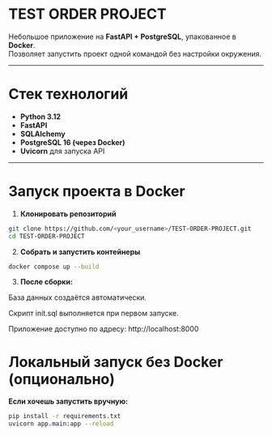 # TEST ORDER PROJECT

Небольшое приложение на **FastAPI + PostgreSQL**, упакованное в **Docker**.  
Позволяет запустить проект одной командой без настройки окружения.

---

# Стек технологий

- **Python 3.12**
- **FastAPI**
- **SQLAlchemy**
- **PostgreSQL 16 (через Docker)**
- **Uvicorn** для запуска API

---

# Запуск проекта в Docker

1. **Клонировать репозиторий**

  ```bash
  git clone https://github.com/<your_username>/TEST-ORDER-PROJECT.git
  cd TEST-ORDER-PROJECT
  ```

2. **Собрать и запустить контейнеры**

  ```bash
  docker compose up --build
  ```

3. **После сборки:**

  База данных создаётся автоматически.

  Скрипт init.sql выполняется при первом запуске.

  Приложение доступно по адресу:
  http://localhost:8000

# Локальный запуск без Docker (опционально)

  **Если хочешь запустить вручную:**

  ```bash
  pip install -r requirements.txt
  uvicorn app.main:app --reload
  ```
